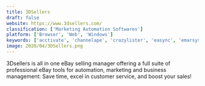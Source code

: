 ```yaml
---
title: 3DSellers
draft: false 
website: https://www.3dsellers.com/
classification: ['Marketing Automation Softwares']
platform: ['Browser', 'Web', 'Windows']
keywords: ['acctivate', 'channelape', 'crazylister', 'easync', 'emarsys', 'fishbowl_inventory', 'garagesale', 'klaviyo', 'kyozou', 'listing_factory', 'listing_mirror', 'sellbrite', 'sellerchamp', 'tradegecko', 'wonder_lister', 'yaali', 'ebay_seller_hub', 'ecomdash', 'inkfrog']
image: 2020/04/3DSellers.png
---
```

3Dsellers is all in one eBay selling manager offering a full suite of professional eBay tools for automation, marketing and business management: Save time, excel in customer service, and boost your sales!